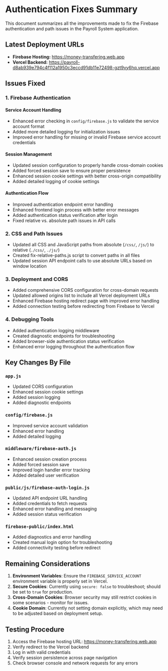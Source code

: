 # Authentication Fixes Summary

This document summarizes all the improvements made to fix the Firebase authentication and path issues in the Payroll System application.

## Latest Deployment URLs

- **Firebase Hosting:** https://money-transfering.web.app
- **Vercel Backend:** https://payroll-d8ab939e794c4f112a1950c3eccd91db11e72498-gzt9vy6hq.vercel.app

## Issues Fixed

### 1. Firebase Authentication

#### Service Account Handling
- Enhanced error checking in `config/firebase.js` to validate the service account format
- Added more detailed logging for initialization issues
- Improved error handling for missing or invalid Firebase service account credentials

#### Session Management
- Updated session configuration to properly handle cross-domain cookies
- Added forced session save to ensure proper persistence
- Enhanced session cookie settings with better cross-origin compatibility
- Added detailed logging of cookie settings

#### Authentication Flow
- Improved authentication endpoint error handling
- Enhanced frontend login process with better error messages
- Added authentication status verification after login
- Fixed relative vs. absolute path issues in API calls

### 2. CSS and Path Issues

- Updated all CSS and JavaScript paths from absolute (`/css/`, `/js/`) to relative (`./css/`, `./js/`)
- Created fix-relative-paths.js script to convert paths in all files
- Updated session API endpoint calls to use absolute URLs based on window location

### 3. Deployment and CORS

- Added comprehensive CORS configuration for cross-domain requests
- Updated allowed origins list to include all Vercel deployment URLs
- Enhanced Firebase hosting redirect page with improved error handling
- Added connection testing before redirecting from Firebase to Vercel

### 4. Debugging Tools

- Added authentication logging middleware
- Created diagnostic endpoints for troubleshooting
- Added browser-side authentication status verification
- Enhanced error logging throughout the authentication flow

## Key Changes By File

### `app.js`
- Updated CORS configuration
- Enhanced session cookie settings
- Added session logging
- Added diagnostic endpoints

### `config/firebase.js`
- Improved service account validation
- Enhanced error handling
- Added detailed logging

### `middleware/firebase-auth.js`
- Enhanced session creation process
- Added forced session save
- Improved login handler error tracking
- Added detailed user verification

### `public/js/firebase-auth-login.js`
- Updated API endpoint URL handling
- Added credentials to fetch requests
- Enhanced error handling and messaging
- Added session status verification

### `firebase-public/index.html`
- Added diagnostics and error handling
- Created manual login option for troubleshooting
- Added connectivity testing before redirect

## Remaining Considerations

1. **Environment Variables**: Ensure the `FIREBASE_SERVICE_ACCOUNT` environment variable is properly set in Vercel.
2. **Secure Cookies**: Currently using `secure: false` to troubleshoot; should be set to `true` for production.
3. **Cross-Domain Cookies**: Browser security may still restrict cookies in some scenarios - monitor for issues.
4. **Cookie Domain**: Currently not setting domain explicitly, which may need to be adjusted based on deployment setup.

## Testing Procedure

1. Access the Firebase hosting URL: https://money-transfering.web.app
2. Verify redirect to the Vercel backend
3. Log in with valid credentials
4. Verify session persistence across page navigation
5. Check browser console and network requests for any errors
